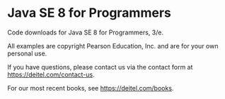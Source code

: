 # Java SE 8 for Programmers
Code downloads for Java SE 8 for Programmers, 3/e.

All examples are copyright Pearson Education, Inc. and are for your own personal use. 

If you have questions, please contact us via the contact form at https://deitel.com/contact-us.

For our most recent books, see https://deitel.com/books.


